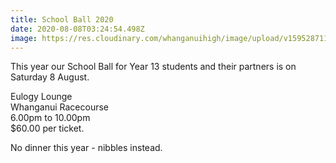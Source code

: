 ```yaml
---
title: School Ball 2020
date: 2020-08-08T03:24:54.498Z
image: https://res.cloudinary.com/whanganuihigh/image/upload/v1595287117/Events/Ball_Invites.jpg
---
```

This year our School Ball for Year 13 students and their partners is on Saturday 8 August.  

Eulogy Lounge  
Whanganui Racecourse  
6.00pm to 10.00pm  
$60.00 per ticket.  

No dinner this year - nibbles instead.  

